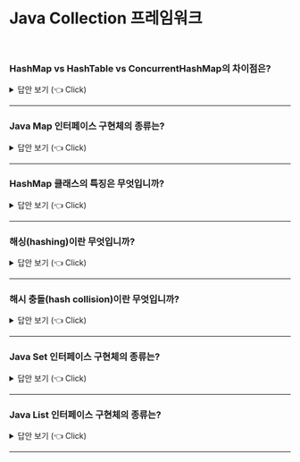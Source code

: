 # Java Collection 프레임워크
<br>


### HashMap vs HashTable vs ConcurrentHashMap의 차이점은?

<details>
   <summary> 답안 보기 (👈 Click)</summary>
<br />
[참고: https://tecoble.techcourse.co.kr/post/2021-11-26-hashmap-hashtable-concurrenthashmap/] 
   
+ (1) HashMap 
  - key와 value에 null을 허용합니다 <br>
  - 동기화를 보장하지 않습니다. <br> 
  -> HashMap은 Thread-safe하지 않아, 싱글 스레드 환경에서 사용하는 것이 좋습니다. <br> 
     한편, 동기화를 처리하지 않기 때문에, 데이터를 탐색하는 속도가 빠릅니다. <br>
     결국 HashTable과 ConcurrentHashMap보다 데이터를 찾는 속도는 빠르지만, <br>
     신뢰성과 안정성은 떨어집니다. 
   
  (2) HashTable
  - key와 value에 null을 허용하지 않습니다. 
  - 동기화를 보장합니다. 
  -> HashTable은 Thread-safe하기 때문에, 멀티 스레드 환경에서 사용할 수 있습니다. <br> 
     이는 데이터를 다루는 메소드(get(), put(), remove()) 등에 synchronized 키워드가 붙어 있습니다. <br> 
     해당 키워드는 메소드를 호출하기 전에 스레드간 동기화 락을 겁니다. <br> 
     그래서 멀티 스레드 환경에서도 데이터의 무결성을 보장합니다. <br> 
     그러나 스레드 간 동기화 락은 매우 느린 동작이라는 단점이 있습니다. <br> 
   
  (3) ConcurrentHashMap
  - key와 value에 null을 허용하지 않습니다. 
  - 동기화를 보장합니다. 
  -> ConcurrentHashMap은 Thread-safe하기 때문에, 멀티 스레드 환경에서 사용할 수 있습니다. <br> 
     이 구현체는 HashMap의 동기화 문제를 보완하기 위해 나타났습니다. <br> 
     동기화 처리를 할 때, 어떤 Entry를 조작하는 경우에, 해당 Entry에 대해서만 락을 겁니다. <br> 
     그래서 HashTable보다 데이터를 다루는 속도가 빠릅니다. <br>
     즉, Entry 아이템별로 락을 걸어 멀티 스레드 환경에서의 성능을 향상시킵니다. 
</details>

-----------------------

### Java Map 인터페이스 구현체의 종류는?
<details>
   <summary> 답안 보기 (👈 Click)</summary>
<br />
[참고: 자바의 정석] 
   
+ HashMap, HashTable, ConcurrentHashMap, TreeMap 등이 있습니다.  
</details>

-----------------------

### HashMap 클래스의 특징은 무엇입니까?
<details>
   <summary> 답안 보기 (👈 Click)</summary>
<br />
[참고: 자바의 정석] 
   
+ Map을 구현했으므로 앞에서 살펴본 Map의 특징, 키(key)와 값(value)을 묶어서 <br> 
  하나의 데이터(entry)로 저장한다는 특징을 갖습니다. <br> 
  그리고 해싱(hashing)을 사용하기 때문에 많은 양의 데이터를 검색하는데 있어서 뛰어난 성능을 보입니다. <br> 
</details>

-----------------------

### 해싱(hashing)이란 무엇입니까?
<details>
   <summary> 답안 보기 (👈 Click)</summary>
<br />
[참고: 자바의 정석] 
   
+ 해싱이란 해시 함수(hash function)를 이용해서 데이터를 해시 테이블(hash table)에 저장하고 검색하는 기법을 말합니다. <br> 
  해시함수는 데이터가 저장되어 있는 곳을 알려주기 때문에 다량의 데이터 중에서도 원하는 데이터를 빠르게 찾을 수 있습니다. <br> 
  
  해싱을 구현한 컬렉션 클래스로는 HashSet, HashMap, HashTable 등이 있습니다. <br> 
  HashTable은 컬렉션 프레임웍이 도입되면서 HashMap으로 대체되었으나 이전 소스와의 호환성 문제로 남겨 두고 있습니다. <br> 
  가능하면 HashTable 대신 HashMap을 사용하는 것이 좋습니다. <br> 
   
  저장할 데이터의 키를 해시함수에 넣으면 배열의 한 요소를 얻게 되고, <br>
  다시 그 곳에 연결되어 있는 링크드 리스트에 저장하게 됩니다. 
  
</details>

-----------------------

### 해시 충돌(hash collision)이란 무엇입니까?
<details>
   <summary> 답안 보기 (👈 Click)</summary>
<br />
[참고: https://d2.naver.com/helloworld/831311] 
   
+ 동일하지 않은 어떤 객체 X와 Y가 있을 때, 즉, X.equals(Y)가 '거짓'일 때, X.hashCode() != Y.hashCode()가 같지 않다면, <br> 
  이 때 사용하는 해시 함수는 완전한 해시 함수(perfect hash functions)라고 합니다. <br> 
   
  HashMap은 기본적으로 각 객체의 hashCode() 메서드가 반환하는 값을 사용하는데, 결과 자료형은 int입니다. <br> 
  32비트 정수 자료형으로는 완전 해시 함수를 만들 수 없습니다. <br> 
  논리적으로 생성 가능한 객체의 수가 2^32보다 많을 수 있기 때문이며, <br> 
  또한 모든 HashMap 객체에서 O(1)을 보장하기 위해 랜덤 접근이 가능하게 하려면 <br> 
  원소가 2^32인 배열을 모든 HashMap이 가지고 있어야 하기 때문입니다. <br> 
   
  따라서 HashMap을 비롯한 많은 해시 함수를 이용하는 associative array 구현체에서는 메모리를 절약하기 위하여 <br> 
  실제 해시 함수의 표현 정수 범위보다 작은 M개의 원소가 있는 배열만을 사용합니다. <br> 
  따라서 다음과 같이 객체에 대한 해시 코드의 나머지 값을 해시 버킷 인덱스 값으로 사용합니다. <br> 
   
  ```
  int index = X.hashCode() % M;  
  ```
   
  이 코드와 같은 방식을 사용하면, 서로 다른 해시 코드를 가지는 서로 다른 객체가 1/M의 확률로 같은 해시 버킷을 사용하게 됩니다. <br> 
  이는 해시 함수가 얼마나 해시 충돌을 회피하도록 잘 구현되었느냐에 상관없이 발생할 수 있는 또 다른 종류의 해시 충돌입니다. 
</details>

-----------------------


### Java Set 인터페이스 구현체의 종류는?
<details>
   <summary> 답안 보기 (👈 Click)</summary>
<br />

+ . 
</details>

-----------------------

### Java List 인터페이스 구현체의 종류는?
<details>
   <summary> 답안 보기 (👈 Click)</summary>
<br />

+ . 
</details>

-----------------------

